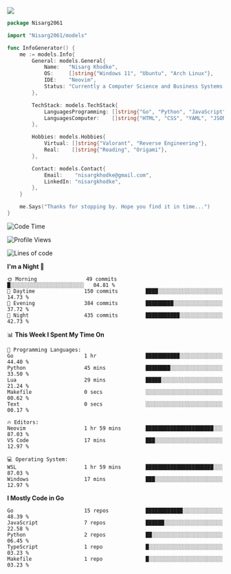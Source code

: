 <!-- Banner -->

<img src="https://i.imgur.com/mz4ym1F.png" style="max-height:550px"/>

<!-- Coded Intro -->

```go
package Nisarg2061

import "Nisarg2061/models"

func InfoGenerator() {
	me := models.Info{
		General: models.General{
			Name:   "Nisarg Khodke",
			OS:     []string{"Windows 11", "Ubuntu", "Arch Linux"},
			IDE:    "Neovim",
			Status: "Currently a Computer Science and Business Systems Student.",
		},

		TechStack: models.TechStack{
			LanguagesProgramming: []string{"Go", "Python", "JavaScript", "Java"},
			LanguagesComputer:    []string{"HTML", "CSS", "YAML", "JSON", "MARKDOWN"},
		},

		Hobbies: models.Hobbies{
			Virtual: []string{"Valorant", "Reverse Engineering"},
			Real:    []string{"Reading", "Origami"},
		},

		Contact: models.Contact{
			Email:    "nisargkhodke@gmail.com",
			LinkedIn: "nisargkhodke",
		},
	}

	me.Says("Thanks for stopping by. Hope you find it in time...")
}
```
<!--START_SECTION:waka-->
![Code Time](http://img.shields.io/badge/Code%20Time-2%20hrs%2017%20mins-blue)

![Profile Views](http://img.shields.io/badge/Profile%20Views-450-blue)

![Lines of code](https://img.shields.io/badge/From%20Hello%20World%20I%27ve%20Written-4.7%20million%20lines%20of%20code-blue)

**I'm a Night 🦉** 

```text
🌞 Morning                49 commits          █░░░░░░░░░░░░░░░░░░░░░░░░   04.81 % 
🌆 Daytime                150 commits         ████░░░░░░░░░░░░░░░░░░░░░   14.73 % 
🌃 Evening                384 commits         █████████░░░░░░░░░░░░░░░░   37.72 % 
🌙 Night                  435 commits         ███████████░░░░░░░░░░░░░░   42.73 % 
```


📊 **This Week I Spent My Time On** 

```text
💬 Programming Languages: 
Go                       1 hr                ███████████░░░░░░░░░░░░░░   44.40 % 
Python                   45 mins             ████████░░░░░░░░░░░░░░░░░   33.50 % 
Lua                      29 mins             █████░░░░░░░░░░░░░░░░░░░░   21.24 % 
Makefile                 0 secs              ░░░░░░░░░░░░░░░░░░░░░░░░░   00.62 % 
Text                     0 secs              ░░░░░░░░░░░░░░░░░░░░░░░░░   00.17 % 

🔥 Editors: 
Neovim                   1 hr 59 mins        ██████████████████████░░░   87.03 % 
VS Code                  17 mins             ███░░░░░░░░░░░░░░░░░░░░░░   12.97 % 

💻 Operating System: 
WSL                      1 hr 59 mins        ██████████████████████░░░   87.03 % 
Windows                  17 mins             ███░░░░░░░░░░░░░░░░░░░░░░   12.97 % 
```

**I Mostly Code in Go** 

```text
Go                       15 repos            ████████████░░░░░░░░░░░░░   48.39 % 
JavaScript               7 repos             ██████░░░░░░░░░░░░░░░░░░░   22.58 % 
Python                   2 repos             ██░░░░░░░░░░░░░░░░░░░░░░░   06.45 % 
TypeScript               1 repo              █░░░░░░░░░░░░░░░░░░░░░░░░   03.23 % 
Makefile                 1 repo              █░░░░░░░░░░░░░░░░░░░░░░░░   03.23 % 
```




<!--END_SECTION:waka-->
